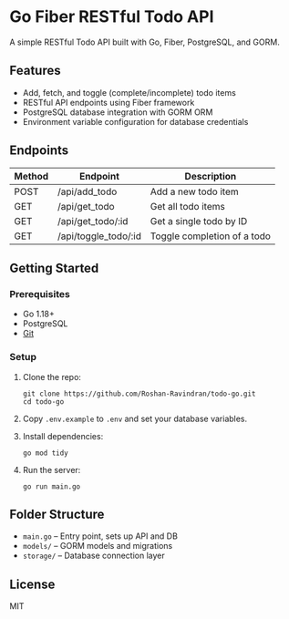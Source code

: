 # Go Fiber RESTful Todo API

A simple RESTful Todo API built with Go, Fiber, PostgreSQL, and GORM.

## Features

- Add, fetch, and toggle (complete/incomplete) todo items
- RESTful API endpoints using Fiber framework
- PostgreSQL database integration with GORM ORM
- Environment variable configuration for database credentials

## Endpoints

| Method | Endpoint             | Description                 |
| ------ | -------------------- | --------------------------- |
| POST   | /api/add_todo        | Add a new todo item         |
| GET    | /api/get_todo        | Get all todo items          |
| GET    | /api/get_todo/:id    | Get a single todo by ID     |
| GET    | /api/toggle_todo/:id | Toggle completion of a todo |

## Getting Started

### Prerequisites

- Go 1.18+
- PostgreSQL
- [Git](https://git-scm.com/)

### Setup

1. Clone the repo:
   ```
   git clone https://github.com/Roshan-Ravindran/todo-go.git
   cd todo-go
   ```
2. Copy `.env.example` to `.env` and set your database variables.

3. Install dependencies:
   ```
   go mod tidy
   ```
4. Run the server:
   ```
   go run main.go
   ```

## Folder Structure

- `main.go` – Entry point, sets up API and DB
- `models/` – GORM models and migrations
- `storage/` – Database connection layer

## License

MIT
